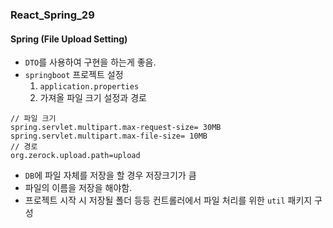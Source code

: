 ### React_Spring_29

#### Spring (File Upload Setting)
- `DTO`를 사용하여 구현을 하는게 좋음.
- `springboot` 프로젝트 설정
  1. `application.properties`
  2. 가져올 파일 크기 설정과 경로
```
// 파일 크기
spring.servlet.multipart.max-request-size= 30MB
spring.servlet.multipart.max-file-size= 10MB
// 경로
org.zerock.upload.path=upload
```
- `DB`에 파일 자체를 저장을 할 경우 저장크기가 큼
- 파일의 이름을 저장을 해야함.
- 프로젝트 시작 시 저장될 폴더 등등 컨트롤러에서 파일 처리를 위한 `util` 패키지 구성